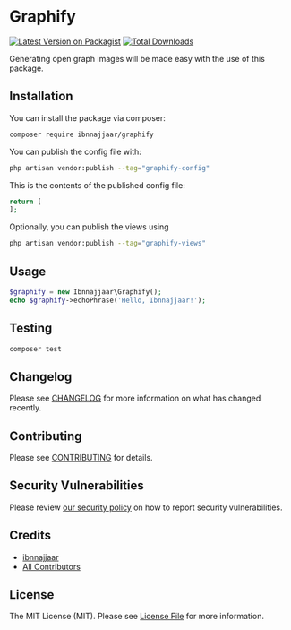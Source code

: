 # Graphify

[![Latest Version on Packagist](https://img.shields.io/packagist/v/ibnnajjaar/graphify.svg?style=flat-square)](https://packagist.org/packages/ibnnajjaar/graphify)
[![Total Downloads](https://img.shields.io/packagist/dt/ibnnajjaar/graphify.svg?style=flat-square)](https://packagist.org/packages/ibnnajjaar/graphify)

Generating open graph images will be made easy with the use of this package.

## Installation

You can install the package via composer:

```bash
composer require ibnnajjaar/graphify
```

You can publish the config file with:

```bash
php artisan vendor:publish --tag="graphify-config"
```

This is the contents of the published config file:

```php
return [
];
```

Optionally, you can publish the views using

```bash
php artisan vendor:publish --tag="graphify-views"
```

## Usage

```php
$graphify = new Ibnnajjaar\Graphify();
echo $graphify->echoPhrase('Hello, Ibnnajjaar!');
```

## Testing

```bash
composer test
```

## Changelog

Please see [CHANGELOG](CHANGELOG.md) for more information on what has changed recently.

## Contributing

Please see [CONTRIBUTING](CONTRIBUTING.md) for details.

## Security Vulnerabilities

Please review [our security policy](../../security/policy) on how to report security vulnerabilities.

## Credits

- [ibnnajjaar](https://github.com/ibnnajjaar)
- [All Contributors](../../contributors)

## License

The MIT License (MIT). Please see [License File](LICENSE.md) for more information.

